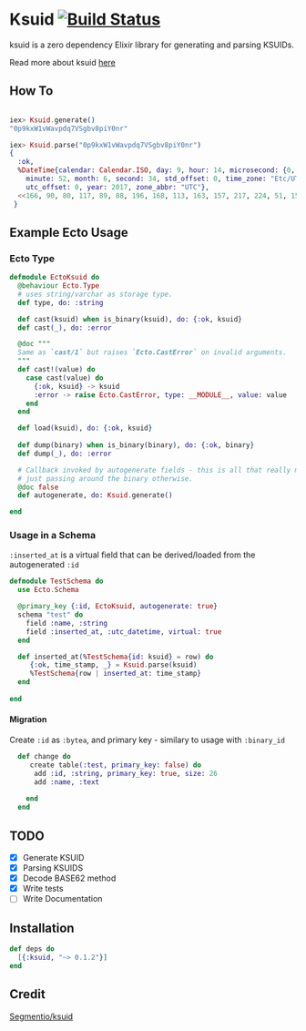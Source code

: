# Ksuid [![Build Status](https://travis-ci.org/girishramnani/elixir-ksuid.svg?branch=master)](https://travis-ci.org/girishramnani/elixir-ksuid)

ksuid is a zero dependency Elixir library for generating and parsing KSUIDs.

Read more about ksuid [here](https://segment.com/blog/a-brief-history-of-the-uuid/)

## How To

```elixir

iex> Ksuid.generate()
"0p9kxW1vWavpdq7VSgbv8piY0nr"

iex> Ksuid.parse("0p9kxW1vWavpdq7VSgbv8piY0nr")
{
  :ok,
  %DateTime{calendar: Calendar.ISO, day: 9, hour: 14, microsecond: {0, 0},
    minute: 52, month: 6, second: 34, std_offset: 0, time_zone: "Etc/UTC",
    utc_offset: 0, year: 2017, zone_abbr: "UTC"},
  <<166, 90, 80, 117, 89, 88, 196, 168, 113, 163, 157, 217, 224, 51, 151, 227>>
 }

```

## Example Ecto Usage

### Ecto Type
```elixir
defmodule EctoKsuid do
  @behaviour Ecto.Type
  # uses string/varchar as storage type.
  def type, do: :string

  def cast(ksuid) when is_binary(ksuid), do: {:ok, ksuid}
  def cast(_), do: :error

  @doc """
  Same as `cast/1` but raises `Ecto.CastError` on invalid arguments.
  """
  def cast!(value) do
    case cast(value) do
      {:ok, ksuid} -> ksuid
      :error -> raise Ecto.CastError, type: __MODULE__, value: value
    end
  end

  def load(ksuid), do: {:ok, ksuid}
  
  def dump(binary) when is_binary(binary), do: {:ok, binary}
  def dump(_), do: :error

  # Callback invoked by autogenerate fields - this is all that really matters
  # just passing around the binary otherwise.
  @doc false
  def autogenerate, do: Ksuid.generate()

end
```

### Usage in a Schema
`:inserted_at` is a virtual field that can be derived/loaded from the autogenerated `:id`

```elixir
defmodule TestSchema do
  use Ecto.Schema

  @primary_key {:id, EctoKsuid, autogenerate: true}
  schema "test" do
    field :name, :string
    field :inserted_at, :utc_datetime, virtual: true
  end

  def inserted_at(%TestSchema{id: ksuid} = row) do
     {:ok, time_stamp, _} = Ksuid.parse(ksuid)
     %TestSchema{row | inserted_at: time_stamp}
  end
  
end
```
#### Migration
Create `:id` as `:bytea`, and primary key - similary to usage with `:binary_id`

```elixir
  def change do
     create table(:test, primary_key: false) do
      add :id, :string, primary_key: true, size: 26
      add :name, :text
     
    end
  end
```

## TODO

- [x] Generate KSUID
- [x] Parsing KSUIDS
- [x] Decode BASE62 method
- [x] Write tests
- [ ] Write Documentation

## Installation

```elixir
def deps do
  [{:ksuid, "~> 0.1.2"}]
end
```

## Credit

[Segmentio/ksuid](https://github.com/segmentio/ksuid)
